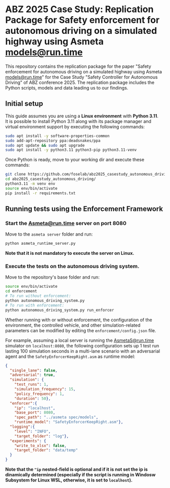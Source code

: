 # ABZ 2025 Case Study: Replication Package for Safety enforcement for autonomous driving on a simulated highway using Asmeta models@run.time

This repository contains the replication package for the paper "Safety enforcement for autonomous driving on a simulated highway using Asmeta models@run.time" for the Case Study "Safety Controller for Autonomous Driving" of ABZ conference 2025.
The replication package includes the Python scripts, models and data leading us to our findings.

## Initial setup

This guide assumes you are using a **Linux environment** with **Python 3.11**. \
It is possible to install Python 3.11 along with its package manager and virtual environment support by executing the following commands:

```bash
sudo apt install -y software-properties-common
sudo add-apt-repository ppa:deadsnakes/ppa
sudo apt update && sudo apt upgrade
sudo apt install -y python3.11 python3-pip python3.11-venv
```

Once Python is ready, move to your working dir and execute these commands:

```bash
git clone https://github.com/foselab/abz2025_casestudy_autonomous_driving
cd abz2025_casestudy_autonomous_driving/
python3.11 -m venv env
source env/bin/activate
pip install -r requirements.txt
```

## Running tests using the Enforcement Framework

### Start the Asmeta@run.time server on port 8080
Move to the `asmeta server` folder and run:

```bash
python asmeta_runtime_server.py
```

**Note that it is not mandatory to execute the server on Linux.**

### Execute the tests on the autonomous driving system.
Move to the repository's base folder and run:

```bash
source env/bin/activate
cd enforcement
# To run without enforcement:
python autonomous_driving_system.py
# To run with enforcement:
python autonomous_driving_system.py run_enforcer
```

Whether running with or without enforcement, the configuration of the environment, the controlled vehicle, and other simulation-related parameters can be modified by editing the `enforcement/config.json` file.

For example, assuming a local server is running the AsmetaS@run.time simulator on `localhost:8080`, the following configuration sets up 1 test run lasting 100 simulation seconds in a multi-lane scenario with an adversarial agent and the `SafetyEnforcerKeepRight.asm` as runtime model:

```json
{
  "single_lane": false,
  "adversarial": true,
  "simulation": {
    "test_runs": 1,
    "simulation_frequency": 15,
    "policy_frequency": 1,
    "duration": 50},
  "enforcer":{
    "ip": "localhost",
    "base_port": 8080,
    "spec_path": "../asmeta spec/models",
    "runtime_model": "SafetyEnforcerKeepRight.asm"},
  "logging":{
    "level": "INFO",
    "target_folder": "log"},
  "experiments": {
    "write_to_xlsx": false,
    "target_folder": "data/temp"
  }
}
```
**Note that the `"ip` nested-field is optional and if it is not set the ip is dinamically determined (especially if the script is running in Windosw Subsystem for Linux WSL, otherwise, it is set to `localhost`).**
